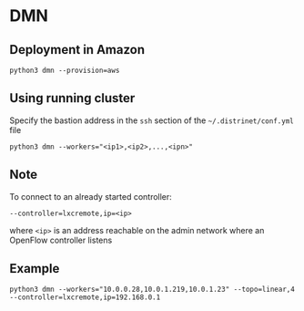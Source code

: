 # DMN

## Deployment in Amazon

```
python3 dmn --provision=aws
```

## Using running cluster

Specify the bastion address in the `ssh` section of the `~/.distrinet/conf.yml` file

```
python3 dmn --workers="<ip1>,<ip2>,...,<ipn>"
```

## Note

To connect to an already started controller:

```
--controller=lxcremote,ip=<ip>
```

where `<ip>` is an address reachable on the admin network where an OpenFlow controller listens

## Example

```
python3 dmn --workers="10.0.0.28,10.0.1.219,10.0.1.23" --topo=linear,4 --controller=lxcremote,ip=192.168.0.1
```
